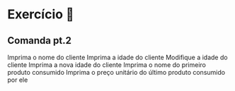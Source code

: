 
# Exercício 🌟

## Comanda pt.2

Imprima o nome do cliente
Imprima a idade do cliente
Modifique a idade do cliente
Imprima a nova idade do cliente
Imprima o nome do primeiro produto consumido
Imprima o preço unitário do último produto consumido por ele
